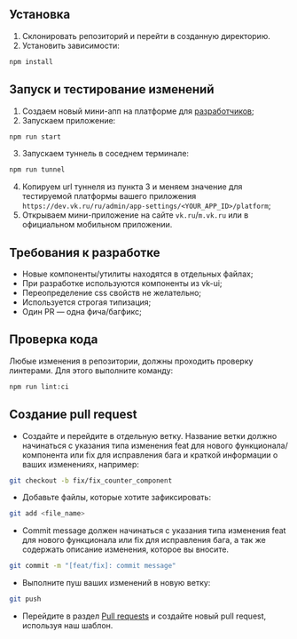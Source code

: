 ## Установка

1. Склонировать репозиторий и перейти в созданную директорию.
2. Установить зависимости:

```sh
npm install
```

## Запуск и тестирование изменений

1. Создаем новый мини-апп на платформе для [разработчиков](https://dev.vk.ru/ru/admin/create-app);
2. Запускаем приложение:

```sh
npm run start
```

3. Запускаем туннель в соседнем терминале:

```sh
npm run tunnel
```

4. Копируем url туннеля из пункта 3 и меняем значение для тестируемой платформы вашего приложения `https://dev.vk.ru/ru/admin/app-settings/<YOUR_APP_ID>/platform`;
5. Открываем мини-приложение на сайте `vk.ru`/`m.vk.ru` или в официальном мобильном приложении.

## Требования к разработке

- Новые компоненты/утилиты находятся в отдельных файлах;
- При разработке используются компоненты из vk-ui;
- Переопределение css свойств не желательно;
- Используется строгая типизация;
- Один PR — одна фича/багфикс;

## Проверка кода

Любые изменения в репозитории, должны проходить проверку линтерами. Для этого выполните команду:

```sh
npm run lint:ci
```

## Создание pull request

- Создайте и перейдите в отдельную ветку. Название ветки должно начинаться с указания типа изменения feat для нового функционала/компонента или fix для исправления бага и краткой информации о ваших изменениях, например:

```sh
git checkout -b fix/fix_counter_component
```

- Добавьте файлы, которые хотите зафиксировать:

```sh
git add <file_name>
```

- Commit message должен начинаться с указания типа изменения feat для нового функционала или fix для исправления бага, а так же содержать описание изменения, которое вы вносите.

```sh
git commit -m "[feat/fix]: commit message"
```

- Выполните пуш ваших изменений в новую ветку:

```sh
git push
```

- Перейдите в раздел [Pull requests](https://github.com/VKCOM/vk-mini-apps-examples/pulls) и создайте новый pull request, используя наш шаблон.
